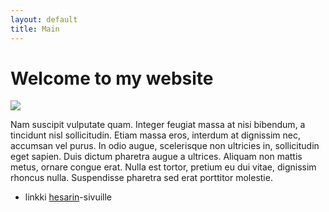 ```yaml
---
layout: default
title: Main
---
```


Welcome to my website
==================

<!-- This is image link --->

![](http://www.intelligentspeculator.net/wp-content/uploads/2012/01/informationoverloadcartoon.jpg)

Nam suscipit vulputate quam. Integer feugiat massa at nisi bibendum, a tincidunt nisl sollicitudin. Etiam massa eros, interdum at dignissim nec, accumsan vel purus. In odio augue, scelerisque non ultricies in, sollicitudin eget sapien. Duis dictum pharetra augue a ultrices. Aliquam non mattis metus, ornare congue erat. Nulla est tortor, pretium eu dui vitae, dignissim rhoncus nulla. Suspendisse pharetra sed erat porttitor molestie.

- linkki [hesarin](http://hs.fi)-sivuille




